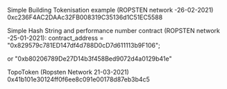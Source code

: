 Simple Building Tokenisation example (ROPSTEN network  -26-02-2021)
0xc236F4AC2DAAc32FB008319C35136d1C51EC5588

Simple Hash String and performance number contract (ROPSTEN network -25-01-2021):
contract_address = "0x829579c781ED147df4d788D0cD7d611113b9F106";

or
"0xb80206789De27D14b3f458Bed9072d4a0129b41e"

TopoToken (Ropsten Network 21-03-2021)
0x41b101e30124ff0f6ee8c091e00178d87eb3b4c5
